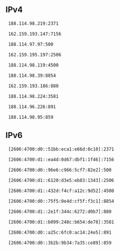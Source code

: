 ## IPv4
```
 188.114.98.219:2371
```
```
 162.159.193.147:7156
```
```
 188.114.97.97:500
```
```
 162.159.195.197:2506
```
```
 188.114.98.119:4500
```
```
 188.114.98.39:8854
```
```
 162.159.193.186:880
```
```
 188.114.98.224:3581
```
```
 188.114.96.226:891
```
```
 188.114.98.95:859
```

## IPv6
```
 [2606:4700:d0::51bb:eca1:e66d:0c10]:2371
```
```
 [2606:4700:d1::ea4d:0d67:dbf1:1f46]:7156
```
```
 [2606:4700:d0::96e6:c966:5cf7:82e2]:500
```
```
 [2606:4700:d1::6120:d3e5:eb83:1343]:2506
```
```
 [2606:4700:d1::432d:f4cf:a12c:9d52]:4500
```
```
 [2606:4700:d0::75f5:0e4d:cf5f:f3c1]:8854
```
```
 [2606:4700:d1::2e1f:344c:6272:d0b7]:880
```
```
 [2606:4700:d1::b099:248c:b654:de78]:3581
```
```
 [2606:4700:d0::a25c:6fc0:ac14:24e5]:891
```
```
 [2606:4700:d0::3b2b:9b34:7a35:ce89]:859
```
